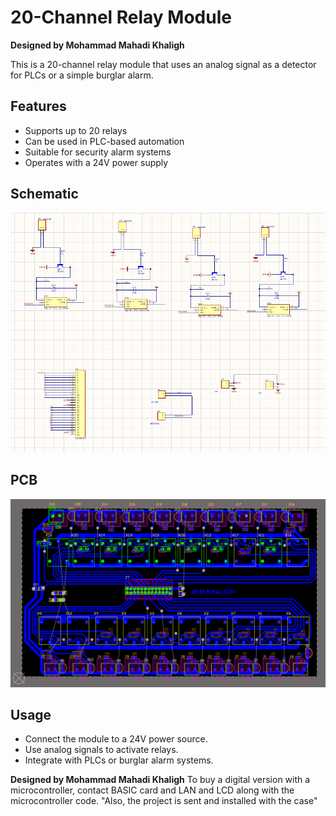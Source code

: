 # 20-Channel Relay Module
**Designed by Mohammad Mahadi Khaligh**

This is a 20-channel relay module that uses an analog signal as a detector for PLCs or a simple burglar alarm.

## Features
- Supports up to 20 relays
- Can be used in PLC-based automation
- Suitable for security alarm systems
- Operates with a 24V power supply

## Schematic
![Circuit Schematic](shc.png)

## PCB
![Circuit Schematic](pcb.png) 

## Usage
- Connect the module to a 24V power source.
- Use analog signals to activate relays.
- Integrate with PLCs or burglar alarm systems.

**Designed by Mohammad Mahadi Khaligh**
To buy a digital version with a microcontroller, contact BASIC card and LAN and LCD along with the microcontroller code. "Also, the project is sent and installed with the case"
